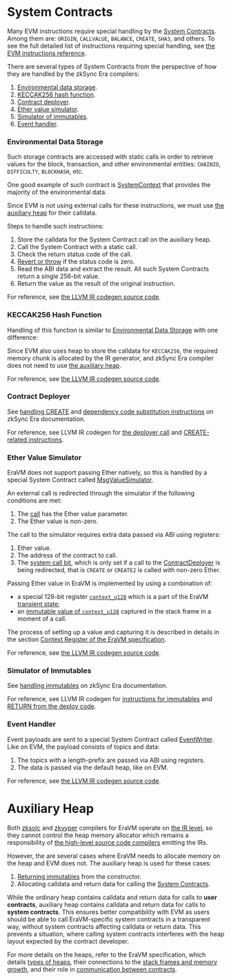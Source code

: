 # System Contracts

Many EVM instructions require special handling by the [System Contracts](https://era.zksync.io/docs/reference/architecture/system-contracts.html). Among them are:
`ORIGIN`, `CALLVALUE`, `BALANCE`, `CREATE`, `SHA3`, and others. To see the full detailed list of instructions requiring special handling, see [the EVM instructions reference](./instructions/evm/).

There are several types of System Contracts from the perspective of how they are handled by the zkSync Era compilers:

1. [Environmental data storage](#environmental-data-storage).
2. [KECCAK256 hash function](#keccak256-hash-function).
3. [Contract deployer](#contract-deployer).
4. [Ether value simulator](#ether-value-simulator).
5. [Simulator of immutables](#simulator-of-immutables).
6. [Event handler](#event-handler).



### Environmental Data Storage

Such storage contracts are accessed with static calls in order to retrieve values for the block, transaction, and other environmental entities:
`CHAINID`, `DIFFICULTY`, `BLOCKHASH`, etc.

One good example of such contract is [SystemContext](https://github.com/matter-labs/era-system-contracts/blob/main/contracts/SystemContext.sol) that provides the majority of the environmental data.

Since EVM is not using external calls for these instructions, we must use [the auxiliary heap](#auxiliary-heap) for their calldata.

Steps to handle such instructions:

1. Store the calldata for the System Contract call on the auxiliary heap.
2. Call the System Contract with a static call.
3. Check the return status code of the call.
4. [Revert or throw](exception_handling.md) if the status code is zero.
5. Read the ABI data and extract the result. All such System Contracts return a single 256-bit value.
6. Return the value as the result of the original instruction.

For reference, see [the LLVM IR codegen source code](https://github.com/matter-labs/era-compiler-llvm-context/blob/main/src/eravm/context/function/runtime/system_request.rs).



### KECCAK256 Hash Function

Handling of this function is similar to [Environmental Data Storage](#environmental-data-storage) with one difference:

Since EVM also uses heap to store the calldata for `KECCAK256`, the required memory chunk is allocated by the IR generator, and zkSync Era compiler does not need to use [the auxiliary heap](#auxiliary-heap).

For reference, see [the LLVM IR codegen source code](https://github.com/matter-labs/era-compiler-llvm-context/blob/main/src/eravm/context/function/runtime/keccak256.rs).



### Contract Deployer

See [handling CREATE](https://era.zksync.io/docs/reference/architecture/differences-with-ethereum.html#create-create2) and [dependency code substitution instructions](https://era.zksync.io/docs/reference/architecture/differences-with-ethereum.html#datasize-dataoffset-datacopy) on zkSync Era documentation.

For reference, see LLVM IR codegen for [the deployer call](https://github.com/matter-labs/era-compiler-llvm-context/blob/main/src/eravm/context/function/runtime/deployer_call.rs) and [CREATE-related instructions](https://github.com/matter-labs/era-compiler-llvm-context/blob/main/src/eravm/evm/create.rs).



### Ether Value Simulator

EraVM does not support passing Ether natively, so this is handled by a special System Contract called [MsgValueSimulator](https://github.com/matter-labs/era-system-contracts/blob/main/contracts/MsgValueSimulator.sol).

An external call is redirected through the simulator if the following conditions are met:

1. The [call](./instructions/evm/call.md#call) has the Ether value parameter.
2. The Ether value is non-zero.

The call to the simulator requires extra data passed via ABI using registers:

1. Ether value.
2. The address of the contract to call.
3. The [system call bit](https://matter-labs.github.io/eravm-spec/spec.html#to_system), which is only set if a call to the [ContractDeployer](#contract-deployer) is being redirected, that is `CREATE` or `CREATE2` is called with non-zero Ether.

Passing Ether value in EraVM is implemented by using a combination of:

- a special 128-bit register [`context_u128`](https://matter-labs.github.io/eravm-spec/spec.html#gs_context_u128) which is a part of the EraVM [transient state](https://matter-labs.github.io/eravm-spec/spec.html#StateDefinitions);
- an [immutable value of `context_u128`](https://matter-labs.github.io/eravm-spec/spec.html#ecf_context_u128_value) captured in the stack frame in a moment of a call.

The process of setting up a value and capturing it is described in details in the section [Context Register of the EraVM specification](https://matter-labs.github.io/eravm-spec/spec.html#StateDefinitions).

For reference, see [the LLVM IR codegen source code](https://github.com/matter-labs/era-compiler-llvm-context/blob/main/src/eravm/evm/call.rs#L530).



### Simulator of Immutables

See [handling immutables](https://era.zksync.io/docs/reference/architecture/differences-with-ethereum.html#setimmutable-loadimmutable) on zkSync Era documentation.

For reference, see LLVM IR codegen for [instructions for immutables](https://github.com/matter-labs/era-compiler-llvm-context/blob/main/src/eravm/evm/immutable.rs) and [RETURN from the deploy code](https://github.com/matter-labs/era-compiler-llvm-context/blob/main/src/eravm/evm/return.rs#L28).



### Event Handler

Event payloads are sent to a special System Contract called [EventWriter](https://github.com/matter-labs/system-contracts/blob/main/contracts/EventWriter.yul). Like on EVM, the payload consists of topics and data:

1. The topics with a length-prefix are passed via ABI using registers.
2. The data is passed via the default heap, like on EVM.

For reference, see [the LLVM IR codegen source code](https://github.com/matter-labs/era-compiler-llvm-context/blob/main/src/eravm/evm/event.rs).



# Auxiliary Heap

Both [zksolc](https://era.zksync.io/docs/tools/compiler-toolchain/solidity.html) and [zkvyper](https://era.zksync.io/docs/tools/compiler-toolchain/vyper.html) compilers for EraVM operate
on [the IR level](https://era.zksync.io/docs/tools/compiler-toolchain/overview.html#ir-compilers), so they cannot control the heap memory allocator which remains a responsibility of
[the high-level source code compilers](https://era.zksync.io/docs/tools/compiler-toolchain/overview.html#high-level-source-code-compilers) emitting the IRs.

However, the are several cases where EraVM needs to allocate memory on the heap and EVM does not. The auxiliary heap is used for these cases:

1. [Returning immutables](https://era.zksync.io/docs/reference/architecture/differences-with-ethereum.html#setimmutable-loadimmutable) from the constructor.
2. Allocating calldata and return data for calling the [System
Contracts](https://era.zksync.io/docs/reference/architecture/system-contracts.html).

While the ordinary heap contains calldata and return data for calls to **user
contracts**, auxiliary heap contains calldata and return data for calls to
**system contracts**. This ensures better compatibility with EVM as
users should be able to call EraVM-specific system contracts in a transparent
way, without system contracts affecting calldata or return data. This prevents a
situation, where calling system contracts interferes with the heap layout
expected by the contract developer.

For more details on the heaps, refer to the EraVM specification, which
details [types of heaps](https://matter-labs.github.io/eravm-spec/spec.html#data_page_params),
their connections to the [stack frames and memory growth](https://matter-labs.github.io/eravm-spec/spec.html#ctx_heap_page_id),
and their role in [communication between contracts](https://matter-labs.github.io/eravm-spec/spec.html#MemoryForwarding).
